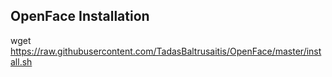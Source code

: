 OpenFace Installation
---



wget https://raw.githubusercontent.com/TadasBaltrusaitis/OpenFace/master/install.sh
